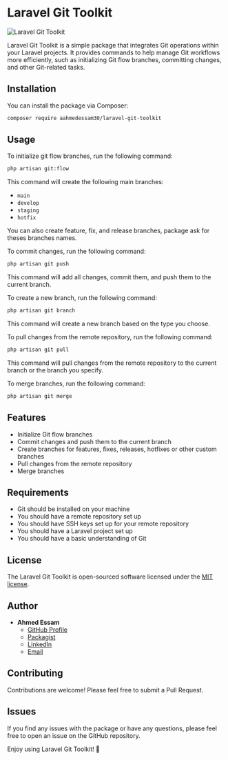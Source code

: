 # Laravel Git Toolkit

![Laravel Git Toolkit](https://img.shields.io/badge/Laravel-GitToolkit-brightgreen.svg)

Laravel Git Toolkit is a simple package that integrates Git operations within your Laravel projects. It provides commands to help manage Git workflows more efficiently, such as initializing Git flow branches, committing changes, and other Git-related tasks.

## Installation

You can install the package via Composer:

```bash
composer require aahmedessam30/laravel-git-toolkit
```

## Usage

To initialize git flow branches, run the following command:

```bash
php artisan git:flow
```

This command will create the following main branches:

- `main`
- `develop`
- `staging`
- `hotfix`

You can also create feature, fix, and release branches, package ask for theses branches names.

To commit changes, run the following command:

```bash
php artisan git push
```

This command will add all changes, commit them, and push them to the current branch.

To create a new branch, run the following command:

```bash
php artisan git branch
```

This command will create a new branch based on the type you choose.

To pull changes from the remote repository, run the following command:

```bash
php artisan git pull
```

This command will pull changes from the remote repository to the current branch or the branch you specify.

To merge branches, run the following command:

```bash
php artisan git merge
```

## Features

- Initialize Git flow branches
- Commit changes and push them to the current branch
- Create branches for features, fixes, releases, hotfixes or other custom branches
- Pull changes from the remote repository
- Merge branches

## Requirements

- Git should be installed on your machine
- You should have a remote repository set up
- You should have SSH keys set up for your remote repository
- You should have a Laravel project set up
- You should have a basic understanding of Git

## License

The Laravel Git Toolkit is open-sourced software licensed under the [MIT license](https://opensource.org/license/MIT).


## Author

- **Ahmed Essam**
    - [GitHub Profile](https://github.com/aahmedessam30)
    - [Packagist](https://packagist.org/packages/ahmedessam/api-versionizer)
    - [LinkedIn](https://www.linkedin.com/in/aahmedessam30)
    - [Email](mailto:aahmedessam30@gmail.com)


## Contributing
Contributions are welcome! Please feel free to submit a Pull Request.

## Issues
If you find any issues with the package or have any questions, please feel free to open an issue on the GitHub repository.

Enjoy using Laravel Git Toolkit! 🚀
